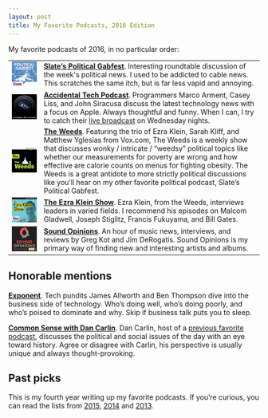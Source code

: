 ```yaml
---
layout: post
title: My Favorite Podcasts, 2016 Edition
---
```


My favorite podcasts of 2016, in no particular order:

<table>
  <tr>
    <td class="aligntop padright padbottom"><img src="/blog/images/2014/12/political-gabfest.jpeg"></td>
    <td class="aligntop padbottom"><strong><a href="http://www.slate.com/articles/podcasts/gabfest.html">Slate’s Political Gabfest</a></strong>. Interesting roundtable discussion of the week's political news. I used to be addicted to cable news. This scratches the same itch, but is far less vapid and annoying.</td>
  </tr>
  <tr>
    <td class="aligntop padright padbottom"><img src="/blog/images/2014/12/atp.jpeg"></td>
    <td class="aligntop padbottom"><strong><a href="http://atp.fm/">Accidental Tech Podcast</a></strong>. Programmers Marco Arment, Casey Liss, and John Siracusa discuss the latest technology news with a focus on Apple. Always thoughtful and funny. When I can, I try to catch their <a href="http://atp.fm/live">live broadcast</a> on Wednesday nights.</td>
  </tr>
  <tr>
    <td class="aligntop padright padbottom" width="50"><img src="/blog/images/2015/12/the-weeds.jpeg"></td>
    <td class="aligntop padbottom"><strong><a href="http://www.vox.com/the-weeds">The Weeds</a></strong>. Featuring the trio of Ezra Klein, Sarah Kliff, and Matthew Yglesias from Vox.com, The Weeds is a weekly show that discusses wonky / intricate / “weedsy” political topics like whether our measurements for poverty are wrong and how effective are calorie counts on menus for fighting obesity. The Weeds is a great antidote to more strictly political discussions like you’ll hear on my other favorite political podcast, Slate’s Political Gabfest.</td>
  </tr>
  <tr>
    <td class="aligntop padright padbottom"><img src="/blog/images/2016/12/ezra-klein-show.jpg"></td>
    <td class="aligntop padbottom"><strong><a href="http://www.vox.com/ezra-klein-show-podcast">The Ezra Klein Show</a></strong>. Ezra Klein, from the Weeds, interviews leaders in varied fields. I recommend his episodes on Malcom Gladwell, Joseph Stiglitz, Francis Fukuyama, and Bill Gates.</td>
  </tr>
  <tr>
    <td class="aligntop padright padbottom"><img src="/blog/images/2014/12/sound-opinions.jpeg"></td>
    <td class="aligntop padbottom"><strong><a href="http://www.soundopinions.org/">Sound Opinions</a></strong>. An hour of music news, interviews, and reviews by Greg Kot and Jim DeRogatis. Sound Opinions is my primary way of finding new and interesting artists and albums.</td>
  </tr>
</table>

## Honorable mentions

**[Exponent](http://exponent.fm)**. Tech pundits James Allworth and Ben Thompson dive into the business side of technology. Who’s doing well, who’s doing poorly, and who’s poised to dominate and why. Skip if business talk puts you to sleep.

**[Common Sense with Dan Carlin](http://www.dancarlin.com/common-sense-home-landing-page/)**. Dan Carlin, host of a [previous favorite podcast](http://www.dancarlin.com/hardcore-history-series/), discusses the political and social issues of the day with an eye toward history. Agree or disagree with Carlin, his perspective is usually unique and always thought-provoking.

## Past picks

This is my fourth year writing up my favorite podcasts. If you’re curious, you can read the lists from [2015](/blog/2015/12/favorite-podcasts/), [2014](/blog/2014/12/favorite-podcasts/) and [2013](/blog/2013/10/favorite-podcasts/).

